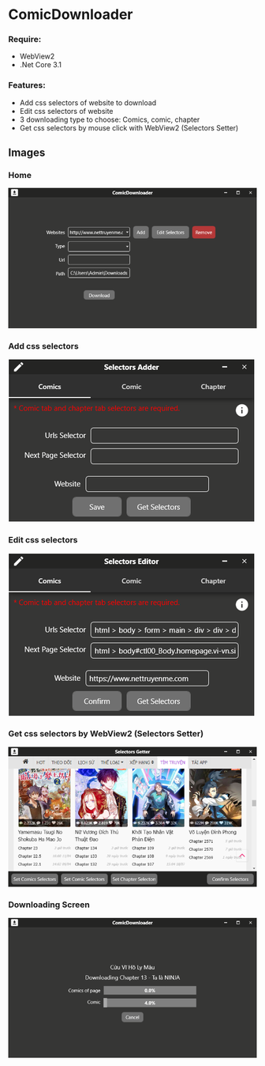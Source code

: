 # ComicDownloader

### Require:

-   WebView2
-   .Net Core 3.1

### Features:

-   Add css selectors of website to download<br/>
-   Edit css selectors of website<br/>
-   3 downloading type to choose: Comics, comic, chapter<br/>
-   Get css selectors by mouse click with WebView2 (Selectors Setter)

## Images

### Home

![Home](./ComicDownloader/Image/home.png)

### Add css selectors

![Add Selectors Image](./ComicDownloader/Image/addCssSelectors.png)

### Edit css selectors

![Edit Selectors Image](./ComicDownloader/Image/editCssSelectors.png)

### Get css selectors by WebView2 (Selectors Setter)

![Selectors Setter Image](./ComicDownloader/Image/selectorsSetter.png)

### Downloading Screen

![Downloading Screen](./ComicDownloader/Image/downloadingScreen.png)
